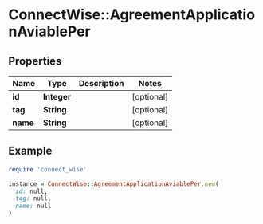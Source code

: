 # ConnectWise::AgreementApplicationAviablePer

## Properties

| Name | Type | Description | Notes |
| ---- | ---- | ----------- | ----- |
| **id** | **Integer** |  | [optional] |
| **tag** | **String** |  | [optional] |
| **name** | **String** |  | [optional] |

## Example

```ruby
require 'connect_wise'

instance = ConnectWise::AgreementApplicationAviablePer.new(
  id: null,
  tag: null,
  name: null
)
```

